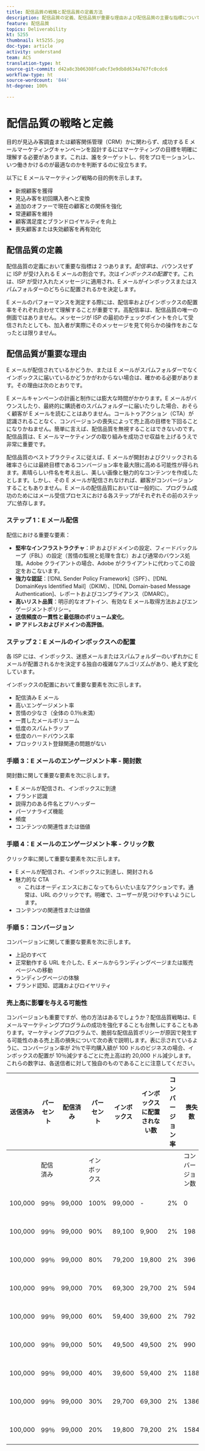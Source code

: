 ```yaml
---
title: 配信品質の戦略と配信品質の定義方法
description: 配信品質の定義、配信品質が重要な理由および配信品質の主要な指標について説明します。
feature: 配信品質
topics: Deliverability
kt: 5255
thumbnail: kt5255.jpg
doc-type: article
activity: understand
team: ACS
translation-type: ht
source-git-commit: d42a8c3b06308fca0cf3e9db8d634a767fc0cdc6
workflow-type: ht
source-wordcount: '844'
ht-degree: 100%

---
```



# 配信品質の戦略と定義

目的が見込み客調査または顧客関係管理（CRM）かに関わらず、成功する E メールマーケティングキャンペーンを設計するにはマーケティングの目標を明確に理解する必要があります。これは、誰をターゲットし、何をプロモーションし、いつ働きかけるのが最適なのかを判断するのに役立ちます。

以下に E メールマーケティング戦略の目的例を示します。

* 新規顧客を獲得
* 見込み客を初回購入者へと変換
* 追加のオファーで現在の顧客との関係を強化
* 常連顧客を維持
* 顧客満足度とブランドロイヤルティを向上
* 喪失顧客または失効顧客を再有効化

## 配信品質の定義

配信品質の定義において重要な指標は 2 つあります。*配信率*&#x200B;は、バウンスせずに ISP が受け入れる E メールの割合です。次は&#x200B;*インボックスの配置*&#x200B;です。これは、ISP が受け入れたメッセージに適用され、E メールがインボックスまたはスパムフォルダーのどちらに配置されるかを決定します。

E メールのパフォーマンスを測定する際には、配信率およびインボックスの配置率をそれぞれ合わせて理解することが重要です。高配信率は、配信品質の唯一の側面ではありません。メッセージが ISP の最初のチェックポイントを介して受信されたとしても、加入者が実際にそのメッセージを見て何らかの操作をおこなったとは限りません。

## 配信品質が重要な理由

E メールが配信されているかどうか、または E メールがスパムフォルダーでなくインボックスに届いているかどうかがわからない場合は、確かめる必要があります。その理由は次のとおりです。

E メールキャンペーンの計画と制作には膨大な時間がかかります。E メールがバウンスしたり、最終的に購読者のスパムフォルダーに届いたりした場合、おそらく顧客が E メールを読むことはありません。コールトゥアクション（CTA）が認識されることなく、コンバージョンの喪失によって売上高の目標を下回ることになりかねません。簡単に言えば、配信品質を無視することはできないのです。配信品質は、E メールマーケティングの取り組みを成功させ収益を上げるうえで非常に重要です。

配信品質のベストプラクティスに従えば、E メールが開封およびクリックされる確率さらには最終目標であるコンバージョン率を最大限に高める可能性が得られます。素晴らしい件名を考え出し、美しい画像と魅力的なコンテンツを作成したとします。しかし、その E メールが配信されなければ、顧客がコンバージョンすることもありません。E メールの配信品質においては一般的に、プログラム成功のためにはメール受信プロセスにおける各ステップがそれぞれその前のステップに依存します。

### ステップ 1：E メール配信

配信における重要な要素：

* **堅牢なインフラストラクチャ**：IP およびドメインの設定、フィードバックループ（FBL）の設定（苦情の監視と処理を含む）および通常のバウンス処理。Adobe クライアントの場合、Adobe がクライアントに代わってこの設定をおこないます。
* **強力な認証**：[!DNL Sender Policy Framework]（SPF）、[!DNL DomainKeys Identified Mail]（DKIM）、[!DNL Domain-based Message Authentication]、レポートおよびコンプライアンス（DMARC）。
* **高いリスト品質**：明示的なオプトイン、有効な E メール取得方法およびエンゲージメントポリシー。
* **送信頻度の一貫性と最低限のボリューム変化**。
* **IP アドレスおよびドメインの高評価**。

### ステップ 2：E メールのインボックスへの配置

各 ISP には、インボックス、迷惑メールまたはスパムフォルダーのいずれかに E メールが配置されるかを決定する独自の複雑なアルゴリズムがあり、絶えず変化しています。

インボックスの配置において重要な要素を次に示します。

* 配信済み E メール
* 高いエンゲージメント率
* 苦情の少なさ（全体の 0.1％未満）
* 一貫したメールボリューム
* 低度のスパムトラップ
* 低度のハードバウンス率
* ブロックリスト登録関連の問題がない

### 手順 3：E メールのエンゲージメント率 - 開封数

開封数に関して重要な要素を次に示します。

* E メールが配信され、インボックスに到達
* ブランド認識
* 説得力のある件名とプリヘッダー
* パーソナライズ機能
* 頻度
* コンテンツの関連性または価値

### 手順 4：E メールのエンゲージメント率 - クリック数

クリック率に関して重要な要素を次に示します。

* E メールが配信され、インボックスに到達し、開封される
* 魅力的な CTA
   * これはオーディエンスにおこなってもらいたい主なアクションです。通常は、URL のクリックです。明確で、ユーザーが見つけやすいようにします。
* コンテンツの関連性または価値

### 手順 5：コンバージョン

コンバージョンに関して重要な要素を次に示します。

* 上記のすべて
* 正常動作する URL を介した、E メールからランディングページまたは販売ページへの移動
* ランディングページの体験
* ブランド認知、認識およびロイヤリティ

### 売上高に影響を与える可能性

コンバージョンも重要ですが、他の方法はあるでしょうか？配信品質戦略は、E メールマーケティングプログラムの成功を強化することも台無しにすることもあります。マーケティングプログラムで、脆弱な配信品質ポリシーが原因で発生する可能性のある売上高の損失について次の表で説明します。表に示されているように、コンバージョン率が 2％で平均購入額が 100 ドルのビジネスの場合、インボックスの配置が 10％減少するごとに売上高は約 20,000 ドル減少します。これらの数字は、各送信者に対して独自のものであることに注意してください。

| 送信済み | パーセント | 配信済み | パーセント | インボックス | インボックスに配置されない数 | コンバージョン率 | 喪失数 | 平均 | 損失 |
|------|-----------|-----------|----------|-------|---------------------|-----------------|-----------------|----------|-----------|
|  | 配信済み |  | インボックス |  |  |  | コンバージョン数 | 購入 | 売上高 |
| 100,000 | 99％ | 99,000 | 100% | 99,000 | - | 2% | 0 | 100 ドル | - ドル |
| 100,000 | 99％ | 99,000 | 90% | 89,100 | 9,900 | 2% | 198 | 100 ドル | 19,800 ドル |
| 100,000 | 99％ | 99,000 | 80% | 79,200 | 19,800 | 2% | 396 | 100 ドル | 39,600 ドル |
| 100,000 | 99％ | 99,000 | 70% | 69,300 | 29,700 | 2% | 594 | 100 ドル | 59,400 ドル |
| 100,000 | 99％ | 99,000 | 60% | 59,400 | 39,600 | 2% | 792 | 100 ドル | 79,200 ドル |
| 100,000 | 99％ | 99,000 | 50% | 49,500 | 49,500 | 2% | 990 | 100 ドル | 99,000 ドル |
| 100,000 | 99％ | 99,000 | 40% | 39,600 | 59,400 | 2% | 1188 | 100 ドル | 118,800 ドル |
| 100,000 | 99％ | 99,000 | 30% | 29,700 | 69,300 | 2% | 1386 | 100 ドル | 138,600 ドル |
| 100,000 | 99％ | 99,000 | 20% | 19,800 | 79,200 | 2% | 1584 | 100 ドル | 158,400 ドル |
